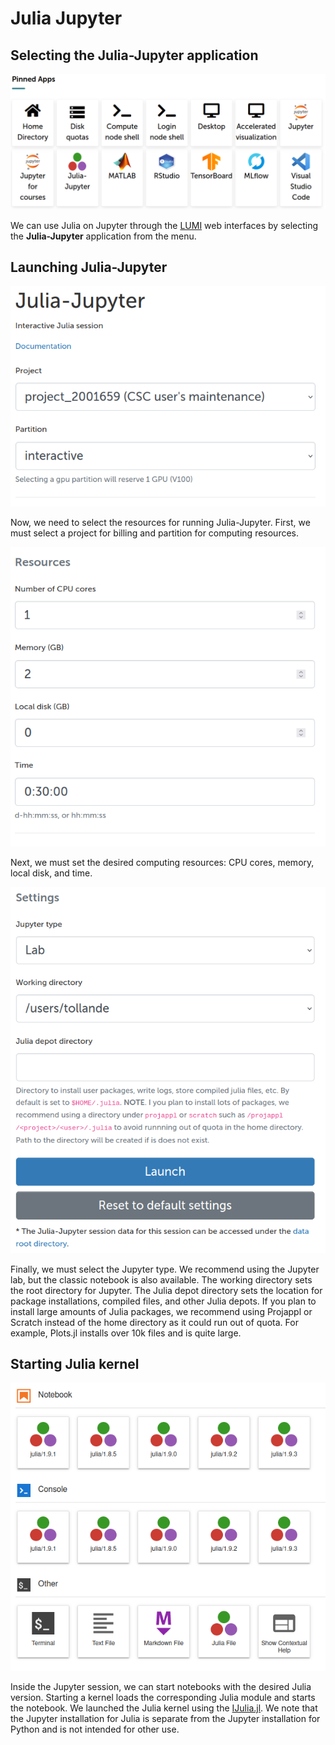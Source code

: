 # Julia Jupyter
## Selecting the Julia-Jupyter application
![ood application menu](../../assets/images/julia-jupyter/ood-application-menu.png)

We can use Julia on Jupyter through the [LUMI](https://www.lumi.csc.fi) web interfaces by selecting the **Julia-Jupyter** application from the menu.


## Launching Julia-Jupyter
![julia jupyter options](../../assets/images/julia-jupyter/options-1.png)

Now, we need to select the resources for running Julia-Jupyter.
First, we must select a project for billing and partition for computing resources.

![julia jupyter options](../../assets/images/julia-jupyter/options-2.png)

Next, we must set the desired computing resources: CPU cores, memory, local disk, and time.

![julia jupyter options](../../assets/images/julia-jupyter/options-3.png)

Finally, we must select the Jupyter type. We recommend using the Jupyter lab, but the classic notebook is also available.
The working directory sets the root directory for Jupyter.
The Julia depot directory sets the location for package installations, compiled files, and other Julia depots.
If you plan to install large amounts of Julia packages, we recommend using Projappl or Scratch instead of the home directory as it could run out of quota.
For example, Plots.jl installs over 10k files and is quite large.


## Starting Julia kernel
![available julia kernels on jupyter lab](../../assets/images/julia-jupyter/julia-kernels.png)

Inside the Jupyter session, we can start notebooks with the desired Julia version.
Starting a kernel loads the corresponding Julia module and starts the notebook.
We launched the Julia kernel using the [IJulia.jl](https://github.com/JuliaLang/IJulia.jl).
We note that the Jupyter installation for Julia is separate from the Jupyter installation for Python and is not intended for other use.
